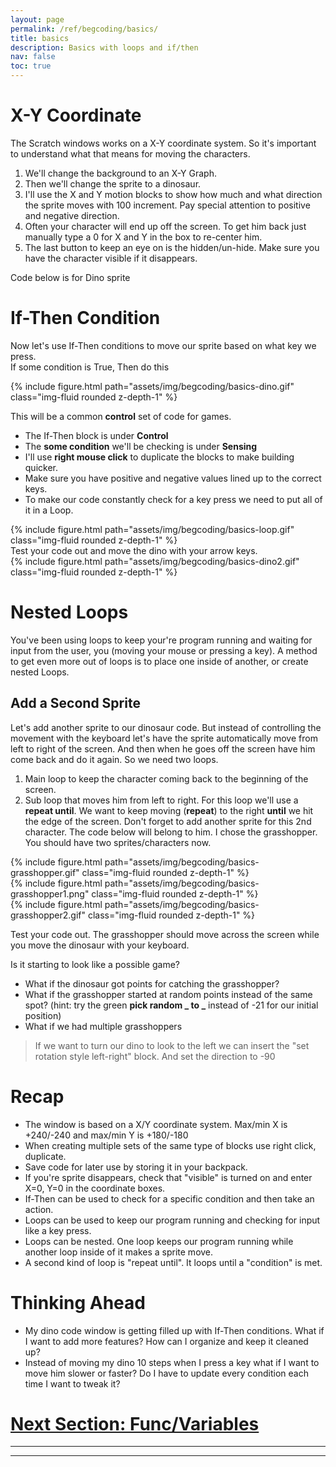 ```yaml
---
layout: page
permalink: /ref/begcoding/basics/
title: basics
description: Basics with loops and if/then
nav: false
toc: true
---
```


# X-Y Coordinate
The Scratch windows works on a X-Y coordinate system. So it's important to understand what that means for moving the characters.​
1. We'll change the background to an X-Y Graph.
2. Then we'll change the sprite to a dinosaur.
3. I'll use the X and Y motion blocks to show how much and what direction the sprite moves with 100 increment. Pay special attention to positive and negative direction. 
4. Often your character will end up off the screen. To get him back just manually type a 0 for X and Y in the box to re-center him. 
5. The last button to keep an eye on is the hidden/un-hide. Make sure you have the character visible if it disappears.

Code below is for Dino sprite

# If-Then Condition
Now let's use If-Then conditions to move our sprite based on what key we press.  
If some condition is True, Then do this
<div class="row">
  <div class="col-md mt-3 mt-md-0">
    {% include figure.html path="assets/img/begcoding/basics-dino.gif" class="img-fluid rounded z-depth-1" %}
  </div>
</div>

​​​​This will be a common **control** set of code for games. 
* The If-Then block is under **Control**
* The **some condition** we'll be checking is under **Sensing**​
* I'll use **right mouse click** to duplicate the blocks to make building quicker.
* Make sure you have positive and negative values lined up to the correct keys.
* To make our code constantly check for a key press we need to put all of it in a Loop.
<div class="row">
    <div class="col-md mt-3 mt-md-0">
        {% include figure.html path="assets/img/begcoding/basics-loop.gif" class="img-fluid rounded z-depth-1" %}
    </div>
</div>
Test your code out and move the dino with your arrow keys.
<div class="row">
    <div class="col-md mt-3 mt-md-0">
        {% include figure.html path="assets/img/begcoding/basics-dino2.gif" class="img-fluid rounded z-depth-1" %}
    </div>
</div>

# Nested Loops
You've been using loops to keep your're program running and waiting for input from the user, you (moving your mouse or pressing a key). A method to get even more out of loops is to place one inside of another, or create nested Loops.

## Add a Second Sprite
Let's add another sprite to our dinosaur code. But instead of controlling the movement with the keyboard let's have the sprite automatically move from left to right of the screen. And then when he goes off the screen have him come back and do it again. So we need two loops.
1. Main loop to keep the character coming back to the beginning of the screen.
2. Sub loop that moves him from left to right. For this loop we'll use a **repeat until**. We want to keep moving (**repeat**) to the right **until** we hit the edge of the screen.
​Don't forget to add another sprite for this 2nd character. The code below will belong to him. I chose the grasshopper. You should have two sprites/characters now.
<div class="row">
    <div class="col-md mt-3 mt-md-0">
        {% include figure.html path="assets/img/begcoding/basics-grasshopper.gif" class="img-fluid rounded z-depth-1" %}
    </div>
</div>
<div class="row">
    <div class="col-4-auto mt-3 mt-md-0">
        {% include figure.html path="assets/img/begcoding/basics-grasshopper1.png" class="img-fluid rounded z-depth-1" %}
    </div>
    <div class="col-6 mt-3 mt-md-0">
        {% include figure.html path="assets/img/begcoding/basics-grasshopper2.gif" class="img-fluid rounded z-depth-1" %}
    </div>
</div>

Test your code out. The grasshopper should move across the screen while you move the dinosaur with your keyboard.

Is it starting to look like a possible game?
* What if the dinosaur got points for catching the grasshopper?
* What if the grasshopper started at random points instead of the same spot? (hint: try the green **pick random _ to _** instead of -21 for our initial position)​​
* What if we had multiple grasshoppers

> If we want to turn our dino to look to the left we can insert the "set rotation style left-right" block. And set the direction to -90

# Recap
* The window is based on a X/Y coordinate system. Max/min X is +240/-240 and max/min Y is +180/-180
* When creating multiple sets of the same type of blocks use right click, duplicate.
* Save code for later use by storing it in your backpack.
* If you're sprite disappears, check that "visible" is turned on and enter X=0, Y=0 in the coordinate boxes.
* If-Then can be used to check for a specific condition and then take an action.
* Loops can be used to keep our program running and checking for input like a key press.
* Loops can be nested. One loop keeps our program running while another loop inside of it makes a sprite move.
* A second kind of loop is "repeat until". It loops until a "condition" is met.

# Thinking Ahead
* My dino code window is getting filled up with If-Then conditions. What if I want to add more features? How can I organize and keep it cleaned up?
* Instead of moving my dino 10 steps when I press a key what if I want to move him slower or faster? Do I have to update every condition each time I want to tweak it?

# [Next Section: Func/Variables](/ref/begcoding/functions-variables/)
-----------------------------  
-----------------------------  